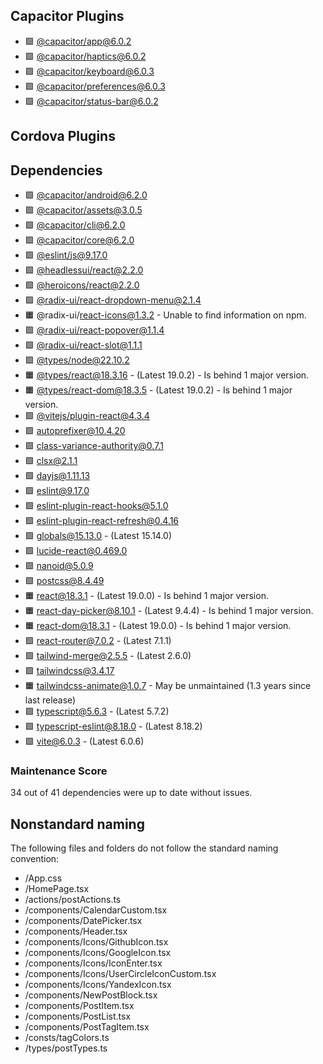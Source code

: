 ## Capacitor Plugins

- 🟩 [@capacitor/app@6.0.2](https://github.com/ionic-team/capacitor-plugins.git)
- 🟩 [@capacitor/haptics@6.0.2](https://github.com/ionic-team/capacitor-plugins.git)
- 🟩 [@capacitor/keyboard@6.0.3](https://github.com/ionic-team/capacitor-plugins.git)
- 🟩 [@capacitor/preferences@6.0.3](https://github.com/ionic-team/capacitor-plugins.git)
- 🟩 [@capacitor/status-bar@6.0.2](https://github.com/ionic-team/capacitor-plugins.git)
## Cordova Plugins

## Dependencies

- 🟩 [@capacitor/android@6.2.0](https://github.com/ionic-team/capacitor.git)
- 🟩 [@capacitor/assets@3.0.5](https://github.com/ionic-team/capacitor-assets.git)
- 🟩 [@capacitor/cli@6.2.0](https://github.com/ionic-team/capacitor.git)
- 🟩 [@capacitor/core@6.2.0](https://github.com/ionic-team/capacitor.git)
- 🟩 [@eslint/js@9.17.0](https://github.com/eslint/eslint.git)
- 🟩 [@headlessui/react@2.2.0](https://github.com/tailwindlabs/headlessui.git)
- 🟩 [@heroicons/react@2.2.0](https://github.com/tailwindlabs/heroicons.git)
- 🟩 [@radix-ui/react-dropdown-menu@2.1.4](https://github.com/radix-ui/primitives.git)
- 🟧 @radix-ui/react-icons@1.3.2 - Unable to find information on npm.
- 🟩 [@radix-ui/react-popover@1.1.4](https://github.com/radix-ui/primitives.git)
- 🟩 [@radix-ui/react-slot@1.1.1](https://github.com/radix-ui/primitives.git)
- 🟩 [@types/node@22.10.2](https://github.com/DefinitelyTyped/DefinitelyTyped.git)
- 🟧 [@types/react@18.3.16](https://github.com/DefinitelyTyped/DefinitelyTyped.git) - (Latest 19.0.2) - Is behind 1 major version.
- 🟧 [@types/react-dom@18.3.5](https://github.com/DefinitelyTyped/DefinitelyTyped.git) - (Latest 19.0.2) - Is behind 1 major version.
- 🟩 [@vitejs/plugin-react@4.3.4](https://github.com/vitejs/vite-plugin-react.git)
- 🟩 [autoprefixer@10.4.20](https://github.com/postcss/autoprefixer.git)
- 🟩 [class-variance-authority@0.7.1](https://github.com/joe-bell/cva.git)
- 🟩 [clsx@2.1.1](https://github.com/lukeed/clsx.git)
- 🟩 [dayjs@1.11.13](https://github.com/iamkun/dayjs.git)
- 🟩 [eslint@9.17.0](https://github.com/eslint/eslint.git)
- 🟩 [eslint-plugin-react-hooks@5.1.0](https://github.com/facebook/react.git)
- 🟩 [eslint-plugin-react-refresh@0.4.16](https://github.com/ArnaudBarre/eslint-plugin-react-refresh.git)
- 🟩 [globals@15.13.0](https://github.com/sindresorhus/globals.git) - (Latest 15.14.0)
- 🟩 [lucide-react@0.469.0](https://github.com/lucide-icons/lucide.git)
- 🟩 [nanoid@5.0.9](https://github.com/ai/nanoid.git)
- 🟩 [postcss@8.4.49](https://github.com/postcss/postcss.git)
- 🟧 [react@18.3.1](https://github.com/facebook/react.git) - (Latest 19.0.0) - Is behind 1 major version.
- 🟧 [react-day-picker@8.10.1](https://github.com/gpbl/react-day-picker.git) - (Latest 9.4.4) - Is behind 1 major version.
- 🟧 [react-dom@18.3.1](https://github.com/facebook/react.git) - (Latest 19.0.0) - Is behind 1 major version.
- 🟩 [react-router@7.0.2](https://github.com/remix-run/react-router.git) - (Latest 7.1.1)
- 🟩 [tailwind-merge@2.5.5](https://github.com/dcastil/tailwind-merge.git) - (Latest 2.6.0)
- 🟩 [tailwindcss@3.4.17](https://github.com/tailwindlabs/tailwindcss.git)
- 🟧 tailwindcss-animate@1.0.7 - May be unmaintained (1.3 years since last release)
- 🟩 [typescript@5.6.3](https://github.com/microsoft/TypeScript.git) - (Latest 5.7.2)
- 🟩 [typescript-eslint@8.18.0](https://github.com/typescript-eslint/typescript-eslint.git) - (Latest 8.18.2)
- 🟩 [vite@6.0.3](https://github.com/vitejs/vite.git) - (Latest 6.0.6)
### Maintenance Score
34 out of 41 dependencies were up to date without issues.



## Nonstandard naming
The following files and folders do not follow the standard naming convention:

- /App.css
- /HomePage.tsx
- /actions/postActions.ts
- /components/CalendarCustom.tsx
- /components/DatePicker.tsx
- /components/Header.tsx
- /components/Icons/GithubIcon.tsx
- /components/Icons/GoogleIcon.tsx
- /components/Icons/IconEnter.tsx
- /components/Icons/UserCircleIconCustom.tsx
- /components/Icons/YandexIcon.tsx
- /components/NewPostBlock.tsx
- /components/PostItem.tsx
- /components/PostList.tsx
- /components/PostTagItem.tsx
- /consts/tagColors.ts
- /types/postTypes.ts
